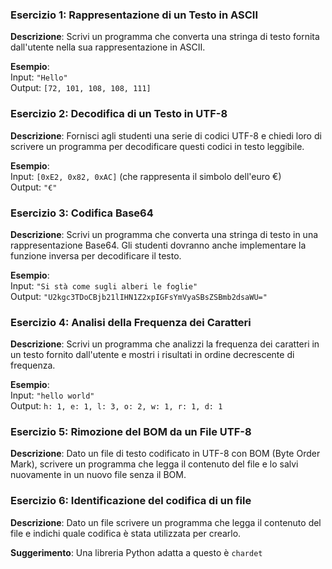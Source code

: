 ### Esercizio 1: Rappresentazione di un Testo in ASCII
**Descrizione**: Scrivi un programma che converta una stringa di testo fornita dall'utente nella sua rappresentazione in ASCII.

**Esempio**:  
Input: `"Hello"`  
Output: `[72, 101, 108, 108, 111]`

### Esercizio 2: Decodifica di un Testo in UTF-8
**Descrizione**: Fornisci agli studenti una serie di codici UTF-8 e chiedi loro di scrivere un programma per decodificare questi codici in testo leggibile.

**Esempio**:  
Input: `[0xE2, 0x82, 0xAC]` (che rappresenta il simbolo dell'euro €)  
Output: `"€"`

### Esercizio 3: Codifica Base64
**Descrizione**: Scrivi un programma che converta una stringa di testo in una rappresentazione Base64. Gli studenti dovranno anche implementare la funzione inversa per decodificare il testo.

**Esempio**:  
Input: `"Si stà come sugli alberi le foglie"`  
Output: `"U2kgc3TDoCBjb21lIHN1Z2xpIGFsYmVyaSBsZSBmb2dsaWU="`

### Esercizio 4: Analisi della Frequenza dei Caratteri
**Descrizione**: Scrivi un programma che analizzi la frequenza dei caratteri in un testo fornito dall'utente e mostri i risultati in ordine decrescente di frequenza.

**Esempio**:  
Input: `"hello world"`  
Output: `h: 1, e: 1, l: 3, o: 2, w: 1, r: 1, d: 1`

### Esercizio 5: Rimozione del BOM da un File UTF-8

**Descrizione**: Dato un file di testo codificato in UTF-8 con BOM (Byte Order Mark), scrivere un programma che legga il contenuto del file e lo salvi nuovamente in un nuovo file senza il BOM.

### Esercizio 6: Identificazione del codifica di un file

**Descrizione**: Dato un file scrivere un programma che legga il contenuto del file e indichi quale codifica è stata utilizzata per crearlo.

**Suggerimento**: Una libreria Python adatta a questo è `chardet` 
